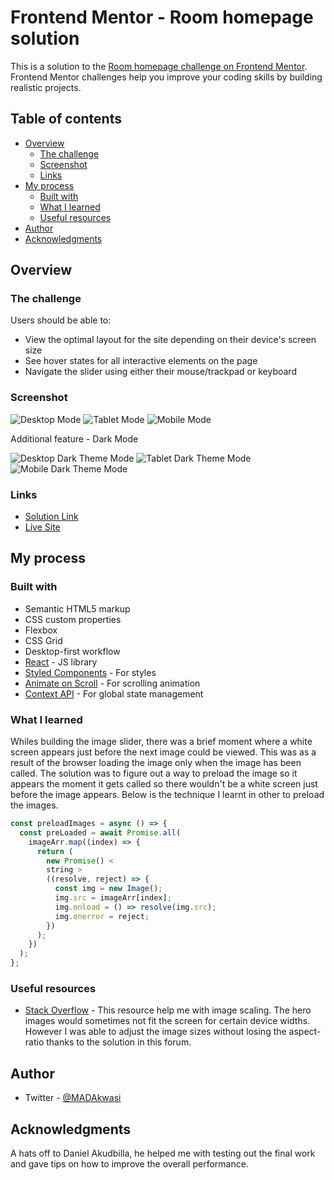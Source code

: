 # Frontend Mentor - Room homepage solution

This is a solution to the [Room homepage challenge on Frontend Mentor](https://www.frontendmentor.io/challenges/room-homepage-BtdBY_ENq). Frontend Mentor challenges help you improve your coding skills by building realistic projects.

## Table of contents

- [Overview](#overview)
  - [The challenge](#the-challenge)
  - [Screenshot](#screenshot)
  - [Links](#links)
- [My process](#my-process)
  - [Built with](#built-with)
  - [What I learned](#what-i-learned)
  - [Useful resources](#useful-resources)
- [Author](#author)
- [Acknowledgments](#acknowledgments)

## Overview

### The challenge

Users should be able to:

- View the optimal layout for the site depending on their device's screen size
- See hover states for all interactive elements on the page
- Navigate the slider using either their mouse/trackpad or keyboard

### Screenshot

![Desktop Mode](./src/assets/screenshots/screenshot-desktop.png)
![Tablet Mode](./src/assets/screenshots/screenshot-tablet.png)
![Mobile Mode](./src/assets/screenshots/screenshot-mobile.png)

Additional feature - Dark Mode

![Desktop Dark Theme Mode](./src/assets/screenshots/screenshot-desktop-darkmode.png)
![Tablet Dark Theme Mode](./src/assets/screenshots/screenshot-tablet-darkmode.png)
![Mobile Dark Theme Mode](./src/assets/screenshots/screenshot-mobile-darkmode.png)

### Links

- [Solution Link](https://github.com/MADAkwasi/Frontend-Mentor-Room-Homepage-)
- [Live Site](https://amalitech-training-program.netlify.app/)

## My process

### Built with

- Semantic HTML5 markup
- CSS custom properties
- Flexbox
- CSS Grid
- Desktop-first workflow
- [React](https://reactjs.org/) - JS library
- [Styled Components](https://styled-components.com/) - For styles
- [Animate on Scroll](https://michalsnik.github.io/aos/) - For scrolling animation
- [Context API](https://react.dev/reference/react/createContext) - For global state management

### What I learned

Whiles building the image slider, there was a brief moment where a white screen appears just before the next image could be viewed. This was as a result of the browser loading the image only when the image has been called. The solution was to figure out a way to preload the image so it appears the moment it gets called so there wouldn't be a white screen just before the image appears. Below is the technique I learnt in other to preload the images.

```js
const preloadImages = async () => {
  const preLoaded = await Promise.all(
    imageArr.map((index) => {
      return (
        new Promise() <
        string >
        ((resolve, reject) => {
          const img = new Image();
          img.src = imageArr[index];
          img.onload = () => resolve(img.src);
          img.onerror = reject;
        })
      );
    })
  );
};
```

### Useful resources

- [Stack Overflow](https://stackoverflow.com/questions/9262861/css-background-image-to-fit-width-height-should-auto-scale-in-proportion) - This resource help me with image scaling. The hero images would sometimes not fit the screen for certain device widths. However I was able to adjust the image sizes without losing the aspect-ratio thanks to the solution in this forum.

## Author

- Twitter - [@MADAkwasi](https://www.twitter.com/MADAkwasi)

## Acknowledgments

A hats off to Daniel Akudbilla, he helped me with testing out the final work and gave tips on how to improve the overall performance.
